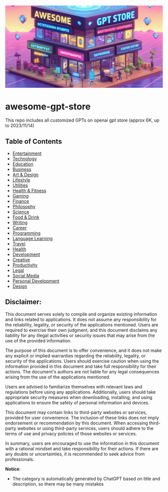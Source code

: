 ![Header](header.png)

# awesome-gpt-store
This repo includes all customized GPTs on openai gpt store (approx 6K, up to 2023/11/14)

## Table of Contents
- [Entertainment](https://github.com/yulongwang12/awesome-gpt-store/tree/main/asset/Entertainment.md)
- [Technology](https://github.com/yulongwang12/awesome-gpt-store/tree/main/asset/Technology.md)
- [Education](https://github.com/yulongwang12/awesome-gpt-store/tree/main/asset/Education.md)
- [Business](https://github.com/yulongwang12/awesome-gpt-store/tree/main/asset/Business.md)
- [Art & Design](https://github.com/yulongwang12/awesome-gpt-store/tree/main/asset/Art%20%26%20Design.md)
- [Lifestyle](https://github.com/yulongwang12/awesome-gpt-store/tree/main/asset/Lifestyle.md)
- [Utilities](https://github.com/yulongwang12/awesome-gpt-store/tree/main/asset/Utilities.md)
- [Health & Fitness](https://github.com/yulongwang12/awesome-gpt-store/tree/main/asset/Health%20%26%20Fitness.md)
- [Gaming](https://github.com/yulongwang12/awesome-gpt-store/tree/main/asset/Gaming.md)
- [Finance](https://github.com/yulongwang12/awesome-gpt-store/tree/main/asset/Finance.md)
- [Philosophy](https://github.com/yulongwang12/awesome-gpt-store/tree/main/asset/Philosophy.md)
- [Science](https://github.com/yulongwang12/awesome-gpt-store/tree/main/asset/Science.md)
- [Food & Drink](https://github.com/yulongwang12/awesome-gpt-store/tree/main/asset/Food%20%26%20Drink.md)
- [Writing](https://github.com/yulongwang12/awesome-gpt-store/tree/main/asset/Writing.md)
- [Career](https://github.com/yulongwang12/awesome-gpt-store/tree/main/asset/Career.md)
- [Programming](https://github.com/yulongwang12/awesome-gpt-store/tree/main/asset/Programming.md)
- [Language Learning](https://github.com/yulongwang12/awesome-gpt-store/tree/main/asset/Language%20Learning.md)
- [Travel](https://github.com/yulongwang12/awesome-gpt-store/tree/main/asset/Travel.md)
- [Health](https://github.com/yulongwang12/awesome-gpt-store/tree/main/asset/Health.md)
- [Development](https://github.com/yulongwang12/awesome-gpt-store/tree/main/asset/Development.md)
- [Creative](https://github.com/yulongwang12/awesome-gpt-store/tree/main/asset/Creative.md)
- [Productivity](https://github.com/yulongwang12/awesome-gpt-store/tree/main/asset/Productivity.md)
- [Legal](https://github.com/yulongwang12/awesome-gpt-store/tree/main/asset/Legal.md)
- [Social Media](https://github.com/yulongwang12/awesome-gpt-store/tree/main/asset/Social%20Media.md)
- [Personal Development](https://github.com/yulongwang12/awesome-gpt-store/tree/main/asset/Personal%20Development.md)
- [Design](https://github.com/yulongwang12/awesome-gpt-store/tree/main/asset/Design.md)

## Disclaimer:

This document serves solely to compile and organize existing information and links related to applications. It does not assume any responsibility for the reliability, legality, or security of the applications mentioned. Users are required to exercise their own judgment, and this document disclaims any liability for any illegal activities or security issues that may arise from the use of the provided information.

The purpose of this document is to offer convenience, and it does not make any explicit or implied warranties regarding the reliability, legality, or security of the applications. Users should exercise caution when using the information provided in this document and take full responsibility for their actions. The document's authors are not liable for any legal consequences arising from the use of the applications mentioned.

Users are advised to familiarize themselves with relevant laws and regulations before using any applications. Additionally, users should take appropriate security measures when downloading, installing, and using applications to ensure the safety of personal information and devices.

This document may contain links to third-party websites or services, provided for user convenience. The inclusion of these links does not imply endorsement or recommendation by this document. When accessing third-party websites or using third-party services, users should adhere to the terms of use and privacy policies of those websites or services.

In summary, users are encouraged to use the information in this document with a rational mindset and take responsibility for their actions. If there are any doubts or uncertainties, it is recommended to seek advice from professionals.

**Notice**:
- The category is automatically generated by ChatGPT based on title and description, so there may be many mistakes

